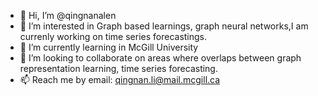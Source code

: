 - 👋 Hi, I’m @qingnanalen
- 👀 I’m interested in Graph based learnings, graph neural networks,I am currenly working on time series forecastings.
- 🌱 I’m currently learning in McGill University 
- 💞️ I’m looking to collaborate on areas where overlaps between graph representation learning, time series forecasting.
- 📫 Reach me by email: qingnan.li@mail.mcgill.ca


